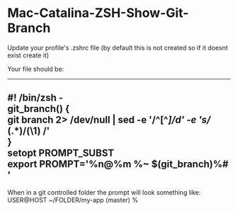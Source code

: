 # Mac-Catalina-ZSH-Show-Git-Branch

Update your profile's .zshrc file (by default this is not created so if it doesnt exist create it)

Your file should be:

---
#! /bin/zsh -  
git_branch() {   
  git branch 2> /dev/null | sed -e '/^[^*]/d' -e 's/* \(.*\)/(\1) /'  
}  
setopt PROMPT_SUBST  
export PROMPT='%n@%m %~ $(git_branch)%# '  
---

When in a git controlled folder the prompt will look something like:
USER@HOST ~/FOLDER/my-app (master) % 

